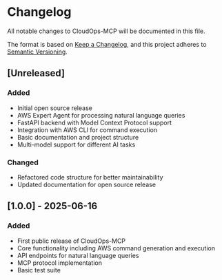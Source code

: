 # Changelog

All notable changes to CloudOps-MCP will be documented in this file.

The format is based on [Keep a Changelog](https://keepachangelog.com/en/1.0.0/),
and this project adheres to [Semantic Versioning](https://semver.org/spec/v2.0.0.html).

## [Unreleased]

### Added
- Initial open source release
- AWS Expert Agent for processing natural language queries
- FastAPI backend with Model Context Protocol support
- Integration with AWS CLI for command execution
- Basic documentation and project structure
- Multi-model support for different AI tasks

### Changed
- Refactored code structure for better maintainability
- Updated documentation for open source release

## [1.0.0] - 2025-06-16

### Added
- First public release of CloudOps-MCP
- Core functionality including AWS command generation and execution
- API endpoints for natural language queries
- MCP protocol implementation
- Basic test suite
